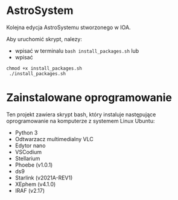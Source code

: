 # AstroSystem
Kolejna edycja AstroSystemu stworzonego w IOA.

Aby uruchomić skrypt, nalezy:
- wpisać w terminalu ```bash install_packages.sh```
lub
- wpisać
```
chmod +x install_packages.sh
 ./install_packages.sh
```


# Zainstalowane oprogramowanie

Ten projekt zawiera skrypt bash, który instaluje następujące oprogramowanie na komputerze z systemem Linux Ubuntu:

- Python 3
- Odtwarzacz multimedialny VLC
- Edytor nano
- VSCodium
- Stellarium
- Phoebe (v1.0.1)
- ds9
- Starlink (v2021A-REV1)
- XEphem (v4.1.0)
- IRAF (v2.17)